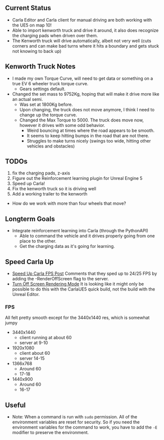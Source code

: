 ## Current Status
* Carla Editor and Carla client for manual driving are both working with the UE5 on map 10!
* Able to import kenworth truck and drive it around, it also does recognize the charging pads when driven over them.
* The Kenworth truck will drive automatically, albeit not very well (cuts corners and can make bad turns where it hits a boundary and gets stuck not knowing to back up) 

## Kenworth Truck Notes
* I made my own Torque Curve, will need to get data or something on a true EV 6 wheeler truck torque curve.
  * Gears settings default.
* Changed the set mass to 9752Kg, hoping that will make it drive more like an actual semi.
  * Was set at 1800Kg before.
  * Upon changing, the truck does not move anymore, I think I need to change up the torque curve.
  * Changed the Max Torque to 5000. The truck does move now, however it drives with some odd behavior.
    * Weird bouncing at times where the road appears to be smooth.
    * It seems to keep hitting bumps in the road that are not there.
    * Struggles to make turns nicely (swings too wide, hitting other vehicles and obstacles)

## TODOs
1. fix the charging pads, z-axis
1. Figure out the Reinforcement learning plugin for Unreal Engine 5
1. Speed up Carla!
1. Fix the kenworth truck so it is driving well
1. Add a working trailer to the kenworth
  * How do we work with more than four wheels that move?

## Longterm Goals
* Integrate reinforcement learning into Carla (through the PythonAPI)
  * Able to command the vehicle and it drives properly going from one place to the other.
  * Get the charging data as it's going for learning.


## Speed Carla Up
* [Speed Up Carla FPS Post](https://github.com/carla-simulator/carla/discussions/8484) Comments that they sped up to 24/25 FPS by adding the -RenderOffScreen flag to the server.
* [Turn Off Screen Rendering Mode](https://carla-ue5.readthedocs.io/en/latest/adv_rendering_options/#off-screen-rendering-mode) It is looking like it might only be possible to do this with the CarlaUE5 quick build, not the build with the Unreal Editor.

### FPS
All felt pretty smooth except for the 3440x1440 res, which is somewhat jumpy
* 3440x1440
  * client running at about 60
  * server at 9-10
* 1920x1080
  * client about 60
  * server 14-15
* 1366x768
  * Around 60
  * 17-18
* 1440x900
  * Around 60
  * 16-17

## Useful
* Note: When a command is run with `sudo` permission. All of the environment variables are reset for security. So if you need the environment variables for the command to work, you have to add the `-E` modifier to preserve the environment.